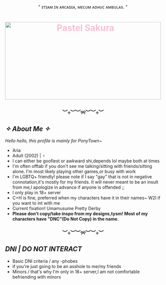 <p align="center"> " ᴇᴛɪᴀᴍ ɪɴ ᴀʀᴄᴀᴅɪᴀ, ᴍᴇᴄᴜᴍ ᴀᴅʜᴜᴄ ᴀᴍʙᴜʟᴀs. "</p>
<h1 align="center" style="color:#f6c1d1;">

<p align="center">
  <img src="https://i.pinimg.com/originals/03/a1/92/03a192a2407f3fede88135c034b7a13f.gif" alt="Pastel Sakura" width="100%" height="250px" />
</p>


<h3 align="center">︶⊹︶︶୨୧︶︶⊹︶</h3>

## ***✧ About Me ✧***

*Hello hello, this profile is mainly for PonyTown~*

- Aria 
- Adult (2002) | ♀
- I can either be goofiest or awkward shi,depends lol maybe both at times
- I'm often offtab if you don't see me talking/sitting with friends/sitting alone. I'm most likely playing other games,or busy with work
- I'm LGBTQ+ friendly! please note if I say "gay" that is not in negative connotation,it's mostly for my friends. It will never meant to be an insult from me,I apologize in advance if anyone is offended ;;
- I only play in 18+ server
- C+H is fine, preferred when my characters have it in their names~ W2I if you want to int with me
- Current fixation! Umamusume Pretty Derby
- **Please don't copy/take inspo from my designs,tysm! Most of my characters have "DNC"(Do Not Copy) in the name.**


<h3 align="center">︶⊹︶︶୨୧︶︶⊹︶</h3>

## ***DNI | DO NOT INTERACT***

- Basic DNI criteria / any -phobes
- if you're just going to be an asshole to me/my friends
- Minors / that's why I'm only in 18+ server,I am not comfortable befriending with minors
